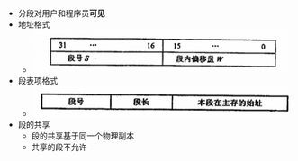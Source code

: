 - 分段对用户和程序员**可见**
- 地址格式
	- ![image.png](../assets/image_1630312360918_0.png)
- 段表项格式
	- ![image.png](../assets/image_1630312374267_0.png)
- 段的共享
	- 段的共享基于同一个物理副本
	- 共享的段不允许